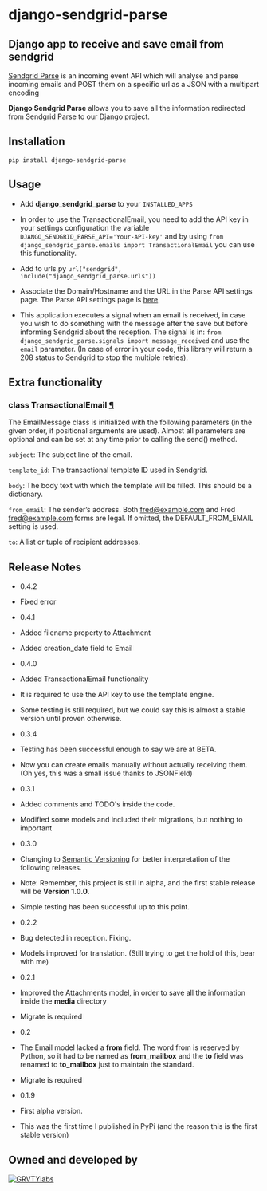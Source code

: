 **django-sendgrid-parse**
=========================

Django app to receive and save email from sendgrid
--------------------------------------------------

[Sendgrid Parse](https://sendgrid.com/docs/API_Reference/Webhooks/parse.html)
is an incoming event API which will analyse and parse incoming emails and POST
them on a specific url as a JSON with a multipart encoding

**Django Sendgrid Parse** allows you to save all the information redirected
from Sendgrid Parse to our Django project.

Installation
------------

    pip install django-sendgrid-parse

Usage
-----

*   Add **django_sendgrid_parse** to your `INSTALLED_APPS`

*   In order to use the TransactionalEmail, you need to add the API key in
your settings configuration the variable
`DJANGO_SENDGRID_PARSE_API='Your-API-key'` and by using
`from django_sendgrid_parse.emails import TransactionalEmail` you can use this
functionality.

*   Add to urls.py `url("sendgrid", include("django_sendgrid_parse.urls"))`

*   Associate the Domain/Hostname and the URL in the Parse API settings page.
      The Parse API settings page is [here](https://sendgrid.com/developer/reply)

*   This application executes a signal when an email is received, in case you
      wish to do something with the message after the save but before informing
      Sendgrid about the reception. The signal is in:
      `from django_sendgrid_parse.signals import message_received` and use the
      `email` parameter. (In case of error in your code, this library will
      return a 208 status to Sendgrid to stop the multiple retries).

Extra functionality
-------------------

### class TransactionalEmail [¶][trans_email]

The EmailMessage class is initialized with the following parameters
(in the given order, if positional arguments are used). Almost all parameters
are optional and can be set at any time prior to calling the send() method.

`subject`: The subject line of the email.

`template_id`: The transactional template ID used in Sendgrid.

`body`: The body text with which the template will be filled. This should be a
dictionary.

`from_email`: The sender’s address. Both fred@example.com and Fred
<fred@example.com> forms are legal. If omitted, the DEFAULT_FROM_EMAIL
setting is used.

`to`: A list or tuple of recipient addresses.

Release Notes
-------------

*   0.4.2

  * Fixed error

*   0.4.1

  * Added filename property to Attachment

  * Added creation_date field to Email

*   0.4.0

  * Added TransactionalEmail functionality

  * It is required to use the API key to use the template engine.

  * Some testing is still required, but we could say this is almost a stable
  version until proven otherwise.

*   0.3.4

  *  Testing has been successful enough to say we are at BETA.

  * Now you can create emails manually without actually receiving them.
  (Oh yes, this was a small issue thanks to JSONField)

*   0.3.1

  *  Added comments and TODO's inside the code.

  *  Modified some models and included their migrations, but nothing to
  important

*   0.3.0

  * Changing to [Semantic Versioning](http://semver.org/) for better
  interpretation of the following releases.

  * Note: Remember, this project is still in alpha, and the first stable
  release will be **Version 1.0.0**.

  * Simple testing has been successful up to this point.

*   0.2.2

  * Bug detected in reception. Fixing.

  * Models improved for translation. (Still trying to get the hold of this,
    bear with me)

*   0.2.1

  * Improved the Attachments model, in order to save all the information
  inside the **media** directory

  * Migrate is required

*   0.2

  * The Email model lacked a **from** field. The word from is reserved by
  Python, so it had to be named as **from_mailbox** and the **to** field
  was renamed to **to_mailbox** just to maintain the standard.

  * Migrate is required

*   0.1.9

  * First alpha version.

  * This was the first time I published in PyPi (and the reason this is the
    first stable version)

Owned and developed by
--------

[![GRVTYlabs][logo]](www.grvtylabs.com)

[logo]: https://github.com/letops/django-sendgrid-parse/blob/master/logo.png?raw=true "GRVTYlabs"

[trans_email]: https://github.com/letops/django-sendgrid-parse/blob/master/django_sendgrid_parse/emails.py

